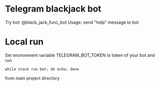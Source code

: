 # Telegram blackjack bot
Try bot: @black_jack_func_bot
Usage: send "help" message to bot

# Local run
Set environment variable TELEGRAM_BOT_TOKEN to token of your bot and run
```
while stack run bot; do echo; done
``` 
from main project directory
